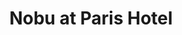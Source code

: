 ---
layout: place
title: "Nobu at Paris Hotel"
permalink: /nevada/las-vegas/nobu-at-paris-hotel.html
stateAbbr: NV
stateName: Nevada
cityName: Las Vegas
seo:
  name: "Nobu at Paris Hotel"
  type: Restaurant
  links: null
description: "Nobu at Paris Hotel serves delicious sushi in Las Vegas, Nevada. Try fresh Japanese dishes for a great dining experience. "
place_id: ChIJCXSDNRbFyIAR3KdPJrCaFU4
photos:
  - name: >-
      places/ChIJCXSDNRbFyIAR3KdPJrCaFU4/photos/AeeoHcLfg1rAwN3k9FQfACKyNeqA80GML4iboyAQqmYLm4YzTSrQwViISgy7cqcMGiQpevEfarpoiXGjD3iG5K_YROgURxNj82J_tpvcmdZV7usRMs4TxXTW7pAWpMHBtmWGxxplrOeVhhB-Mq4O1fILlhk-ghCh-wBwAeurb_GWeFIlVH9wSCDr6Uu4lMwP63BncE80HZFU_5rrkY4WHLtOGgamil3Onfvrp3VWqwDq75cHNpRPiHzjfo-7IvqF4xHuqANR8FYURAm-ovpSbE_T_R0VbmTwsZvdadGde_Z9AbF6VA
    widthPx: 1400
    heightPx: 787
    authorAttributions:
      - displayName: Nobu at Paris Hotel
        uri: https://maps.google.com/maps/contrib/115919161169909760743
        photoUri: >-
          https://lh3.googleusercontent.com/a/ACg8ocLmzEhunMPtMfxGmodYyfJ7dfQoxRZARoKZH_5mBcwvZP0jag=s100-p-k-no-mo
    flagContentUri: >-
      https://www.google.com/local/imagery/report/?cb_client=maps_api_places.places_api&image_key=!1e10!2sAF1QipOhcWfGSg7MpfuMnYetam1AyQaZzLkSGIuSfvSC&hl=en-US
    googleMapsUri: >-
      https://www.google.com/maps/place//data=!3m4!1e2!3m2!1sAF1QipOhcWfGSg7MpfuMnYetam1AyQaZzLkSGIuSfvSC!2e10!4m2!3m1!1s0x80c8c51635837409:0x4e159ab0264fa7dc
  - name: >-
      places/ChIJCXSDNRbFyIAR3KdPJrCaFU4/photos/AeeoHcK37b8omRpQDQcsveiqteC6SwfgQK0CHC_pgqvKU79llRDqoceV8C32vpvi0LaDNlmLyzffSBChMbA8HC3QZ6yXa-Q0SkHUi-wutabwWQuEQcMqTeCRjP10NB80Lcqq-itWlgfdhZUvM4tYEH52v0kFr2RZbc26VaeFOjoyakmlcEvQ3ZBdjnotEvRoqbqPrd8owu1a74G86wrGK04cyljTnNZfy74qjBTVs2cS7TFOTmtSDQOeGkNuGSooqe-vj5cDk48ZYSjdFDRfZ5vrU6zwf2MFLRBb9TedOAL9TlvPCQ
    widthPx: 1000
    heightPx: 667
    authorAttributions:
      - displayName: Nobu at Paris Hotel
        uri: https://maps.google.com/maps/contrib/115919161169909760743
        photoUri: >-
          https://lh3.googleusercontent.com/a/ACg8ocLmzEhunMPtMfxGmodYyfJ7dfQoxRZARoKZH_5mBcwvZP0jag=s100-p-k-no-mo
    flagContentUri: >-
      https://www.google.com/local/imagery/report/?cb_client=maps_api_places.places_api&image_key=!1e10!2sAF1QipPF6L4qWJKwpDlgjLKTr6DLfKLO3sCiFiizACno&hl=en-US
    googleMapsUri: >-
      https://www.google.com/maps/place//data=!3m4!1e2!3m2!1sAF1QipPF6L4qWJKwpDlgjLKTr6DLfKLO3sCiFiizACno!2e10!4m2!3m1!1s0x80c8c51635837409:0x4e159ab0264fa7dc
  - name: >-
      places/ChIJCXSDNRbFyIAR3KdPJrCaFU4/photos/AeeoHcJ3jJ-79UWMf2V2IWxsWG_yJ3XekJHPL1Q5XWz4m9YqdHdF157fgdXZtALGn1wXq3qy-NTFkdO74Pgtw2yD_qYdRBvAVD-146hMYrEO9l1BG_jKQl8HxmNz63MNLr_2KM4Rdp7pwr-yT1_eeGCGcIIHXu9ZbZaqi4JPusRYEbGTJqzJdR3F5SC0XtMbqTAgH0IAOlAorN2S5BZuFcrApDSGajBZ5u5QTaaMaDRPqacOHBr3ArBl0sxIDWC31xbkfV9hun2VP6sLbVb5tQP1bK6DLz2-6dSR8oCqdBlimainUTlSWb9GOrDUO3RB-UBMNhuHIuq8ZIBMQ11rSQ4ZOIBHL-n_Q5Xr6BOuDtBMwLDBeeISOyPccBAUbszzkeUDG5qZtP_ktd-lMF5wvrzQvGSk61emFRVGPWPYpFGE2c9CiLiG
    widthPx: 4000
    heightPx: 3000
    authorAttributions:
      - displayName: Bill Koutras
        uri: https://maps.google.com/maps/contrib/103587376902541004317
        photoUri: >-
          https://lh3.googleusercontent.com/a-/ALV-UjUoChvtFBz7FVd_qroAm0IALXbCIky08y_E1KMs676GJupyzsANlA=s100-p-k-no-mo
    flagContentUri: >-
      https://www.google.com/local/imagery/report/?cb_client=maps_api_places.places_api&image_key=!1e10!2sCIHM0ogKEICAgMCQ-rLE6QE&hl=en-US
    googleMapsUri: >-
      https://www.google.com/maps/place//data=!3m4!1e2!3m2!1sCIHM0ogKEICAgMCQ-rLE6QE!2e10!4m2!3m1!1s0x80c8c51635837409:0x4e159ab0264fa7dc
  - name: >-
      places/ChIJCXSDNRbFyIAR3KdPJrCaFU4/photos/AeeoHcJBf0BKvaNZGLMn5OVauKQ8kXcBSC4kJmR5Dd0rKAKIORnH4vv3O4xPD3wGzoHzaP_1QFDeaunktgE3UmQJz5itNJ3robb51O1rMWBUJ6C5tLmBfQunEsJj9FDLBkZjimXOgaTVmlkjDaW6Orq6qaAzfv_2LzRqyii8Rb5a42Ayn5O4ZBWsQwFJWN-omSG-PmgcQIHxgIUWb_tAICfHazWVwxI1gcEBy8uZoOqRzI7SLSikSwoykAIIQSKL3P8XbmrnjllA1AWEPeDsfJeLrt2D5xAZsXhLCSL1Q1Rmm-nEUSaJJHoNjMAZqESaKCnEmiVxzIoGwxO_1Zl3j2G9Azn7hsxwR5CH59cj3j3cg2sTZzGcRlekeZz_OE9ieaYW3xJ2gY7MCJPAFWinSJnxvdbvp0c3oBr8NkS37ayWZ_s
    widthPx: 4800
    heightPx: 3599
    authorAttributions:
      - displayName: Brian Keenan
        uri: https://maps.google.com/maps/contrib/107809492684905567832
        photoUri: >-
          https://lh3.googleusercontent.com/a-/ALV-UjWr7UxlpgkS34t2Vorx2QFwu867-S-psbixKYobWE2VNe-bSJGQ6w=s100-p-k-no-mo
    flagContentUri: >-
      https://www.google.com/local/imagery/report/?cb_client=maps_api_places.places_api&image_key=!1e10!2sCIHM0ogKEICAgIDT2ceCfA&hl=en-US
    googleMapsUri: >-
      https://www.google.com/maps/place//data=!3m4!1e2!3m2!1sCIHM0ogKEICAgIDT2ceCfA!2e10!4m2!3m1!1s0x80c8c51635837409:0x4e159ab0264fa7dc
  - name: >-
      places/ChIJCXSDNRbFyIAR3KdPJrCaFU4/photos/AeeoHcJS-squMBGUkkj6DjNolGOkV9t8AcW8N61EJSSlRvq2QN49dX154rtHJP7cdNyvl-n3lSwSCxfCpmmhU-X7_g8pEGmcIkzpQi-VB44cICUsmIUIVPe8Yk848KG51BoEuPC3zbNaKGYod5P18G54cfWFQWxdUrrVNLbqirfGUctnIP7lWDSORWIZ1tXGjDxmOHxyjQq4_UHURbcnoDGszhHscUPyifzpUxg_zfIGJLpaDgykcAMUVypnVKdDR8kwt1EfDu7btaMHC9fmEnc_mWkeMITnHZyeV3MgorTpkfb0dxv-n4BM49o2C7s1J6pvmmIM-P69dcOkfWK-rgJisCEkW59cEhJqadfYr-zum55yCRwI4MvIc03DHCFjvQdmwjFY8UCm2GPXEpPagmVSuqkMFLE43MHVbyadI8N4b-v9JSw
    widthPx: 836
    heightPx: 627
    authorAttributions:
      - displayName: Drew Patel
        uri: https://maps.google.com/maps/contrib/115032944860872259202
        photoUri: >-
          https://lh3.googleusercontent.com/a/ACg8ocJhdy46ctA0yiRi5ElLasb20TDbPu8Y_75LLf8xPHlJgj0rIQ=s100-p-k-no-mo
    flagContentUri: >-
      https://www.google.com/local/imagery/report/?cb_client=maps_api_places.places_api&image_key=!1e10!2sCIHM0ogKEICAgID_54KCjAE&hl=en-US
    googleMapsUri: >-
      https://www.google.com/maps/place//data=!3m4!1e2!3m2!1sCIHM0ogKEICAgID_54KCjAE!2e10!4m2!3m1!1s0x80c8c51635837409:0x4e159ab0264fa7dc
  - name: >-
      places/ChIJCXSDNRbFyIAR3KdPJrCaFU4/photos/AeeoHcLP7qOzYCOfwV5iv7GPfj6zhPnnVcrXtgqzDiWRLe0fNHqmwbNbnw_GgMhIoAS1KCfY7YQJpluboa2jt4vd3fot9KjZ4XF4rA1q30dZimZMuPV0l0tyosEtpgu0Rcecn1tUIlmLCzg10ZX2WW2l29vhGJOYjyQPyYkT95eMuTs3EzjVtBxA1qJaWnpGuu4I9hGTNkOCEzDpgw8uiqhHQH1VUzH073s9hTmirMUpN9lyjVvrO2wMbtaY4U1eeA20lqTPJWD5yXFFmxY_h_SK3AsLZzqTgFa0XOCdtWTvAOaKiyvBikXHBCB2IcHifeLe09nzTr-WCH2TyYovuaPPVRqq_LQNQnW393DxKDuyzXp3MNF5hfU7MQBrxkJtZVGszJv1H87FyXJFdDAkPVD08uE_kG98P2BWn5yNvFCBBdbtsAmZ
    widthPx: 4000
    heightPx: 3000
    authorAttributions:
      - displayName: Alanna Abreu
        uri: https://maps.google.com/maps/contrib/107201799193701423536
        photoUri: >-
          https://lh3.googleusercontent.com/a-/ALV-UjXWmAUNx5NqOFHgak9Pyhn_7C_Es-0WsbcV2AwOQnC8l_6aWX9D=s100-p-k-no-mo
    flagContentUri: >-
      https://www.google.com/local/imagery/report/?cb_client=maps_api_places.places_api&image_key=!1e10!2sCIHM0ogKEICAgIDH7smQ3QE&hl=en-US
    googleMapsUri: >-
      https://www.google.com/maps/place//data=!3m4!1e2!3m2!1sCIHM0ogKEICAgIDH7smQ3QE!2e10!4m2!3m1!1s0x80c8c51635837409:0x4e159ab0264fa7dc
  - name: >-
      places/ChIJCXSDNRbFyIAR3KdPJrCaFU4/photos/AeeoHcLE0svf52A0a01LXWLEyvTU_n_CqTjcOcYl2yM3lUld_1fiSWGZbXm74RDzvu_Ft8oFCQ8kyq-6G0-zhM2NjlrR0lnhk9kpxNfpNcNy72wDQ1K5qHUMEbQZvYgr7LUrNSaC5nCP0rjZLHdwlY9UbVwolDTDL4C84eM1L8AeuGdmjataIAwtg9S6nA7wErhnihqyE9VHTMss2GFbyJaCKA4bgRpg1BezLNVwE7cIuGYdU2s9Rnd4jvzL0ORSdQINMZguc_Q2UhMNw3kR308m-iiBMqhHuO4XJAIE2ZJ9iw1dQr1CcFRuOf3i-AEFcmsC-BG5QfaalGYUdqi4scQEOBuQJidcI4kjBlNMn35xcjW6yXxkkAQc8391wbpQAXIwjozzgUCS6SgIM7Q_6YnZLTGtSCWPsHUVwoHQwgiK8j8soA
    widthPx: 627
    heightPx: 836
    authorAttributions:
      - displayName: Drew Patel
        uri: https://maps.google.com/maps/contrib/115032944860872259202
        photoUri: >-
          https://lh3.googleusercontent.com/a/ACg8ocJhdy46ctA0yiRi5ElLasb20TDbPu8Y_75LLf8xPHlJgj0rIQ=s100-p-k-no-mo
    flagContentUri: >-
      https://www.google.com/local/imagery/report/?cb_client=maps_api_places.places_api&image_key=!1e10!2sCIHM0ogKEICAgID_54KUVQ&hl=en-US
    googleMapsUri: >-
      https://www.google.com/maps/place//data=!3m4!1e2!3m2!1sCIHM0ogKEICAgID_54KUVQ!2e10!4m2!3m1!1s0x80c8c51635837409:0x4e159ab0264fa7dc
  - name: >-
      places/ChIJCXSDNRbFyIAR3KdPJrCaFU4/photos/AeeoHcL_1QQFdYwfjAOJlriFQHdGYG5Zmeyfl4KeT2UGph5esNFgrB45McJu5tRcw36l4-3iAw0QMDSPjc1RCuQ3uix0j6Zn86Gg3LCPVtOBJHIL1tPDeaOf-Qr_L_-0ICat3izUlPUMBE5je_NqJ6Y4wNSeMkmrEChrTwQomqAJx9GbRoO3VxdG2WpkuXbsPBgMJvBXQQur-Qq2o3h89CfkJlv9oNXB2rauJmPlG6D6vodFOdH7_KNKRV2WhNwyE_b21LmHyN18ojVlThVQpFvsGdzdSEXaQDTt3LbndWMp974tuFo55ailido_pWM2ywwt_JonbfPdpDBRiodLJTY-kjR9ARXwMLFcox9QW05AuCCCnFYkDhVh6HoiGkHhB5kk9l3Hxbt9rL19goyA4LNj3kwlRNr1mBgps2JcCgVRsJLxgw
    widthPx: 4800
    heightPx: 3600
    authorAttributions:
      - displayName: Brian Nguyen
        uri: https://maps.google.com/maps/contrib/102374940213637504823
        photoUri: >-
          https://lh3.googleusercontent.com/a-/ALV-UjXLMToZvYQE20G35G4gjUf2tuwyccr2ezxpqQUgBkK3sQxURzt1=s100-p-k-no-mo
    flagContentUri: >-
      https://www.google.com/local/imagery/report/?cb_client=maps_api_places.places_api&image_key=!1e10!2sCIHM0ogKEICAgIC_5KSraw&hl=en-US
    googleMapsUri: >-
      https://www.google.com/maps/place//data=!3m4!1e2!3m2!1sCIHM0ogKEICAgIC_5KSraw!2e10!4m2!3m1!1s0x80c8c51635837409:0x4e159ab0264fa7dc
  - name: >-
      places/ChIJCXSDNRbFyIAR3KdPJrCaFU4/photos/AeeoHcJ-xyM8hiRx5rE-CeS5wzijMf5cDI0p6_x5gU4gvKFzStKBBVQSDbvJcbU_GyYD697d2avFxy3mmOpjleOz4JRIBTbIFyNaxPxSfPAoIJxQxwLi5S18m3a1eBJZYD79jUNKvNR_SNi7hvI9Po5gliOA4-Np9oT6841Wr7vmcGF2qE14Ur90QWPVa81_fAl8T1MTHTUAFDJIjhqFKmm-7y_Lwo2We0vt9BZOShzIfJoLZ1vqB8-fiOEPRco1Nqwv7qBV1EGPrxgZ9EQ-5aXg1bfeS4vRJnh7TTgYVgPSWh5YLAN_FD-0nWEPqso_8vsyT6pF8cWQpjFkZwwOkO21z43Efb1tohbt_pdizk_PuYVul27O93xfPAJA5x4X6BapquXWagbTLXbK_1yzJgmTOGBqGt44Xaox8eH9cOqxG8d_4ah3
    widthPx: 4800
    heightPx: 3600
    authorAttributions:
      - displayName: Brian Keenan
        uri: https://maps.google.com/maps/contrib/107809492684905567832
        photoUri: >-
          https://lh3.googleusercontent.com/a-/ALV-UjWr7UxlpgkS34t2Vorx2QFwu867-S-psbixKYobWE2VNe-bSJGQ6w=s100-p-k-no-mo
    flagContentUri: >-
      https://www.google.com/local/imagery/report/?cb_client=maps_api_places.places_api&image_key=!1e10!2sCIHM0ogKEICAgIDT2ce8-gE&hl=en-US
    googleMapsUri: >-
      https://www.google.com/maps/place//data=!3m4!1e2!3m2!1sCIHM0ogKEICAgIDT2ce8-gE!2e10!4m2!3m1!1s0x80c8c51635837409:0x4e159ab0264fa7dc
  - name: >-
      places/ChIJCXSDNRbFyIAR3KdPJrCaFU4/photos/AeeoHcLOOzm8Ys2kRd3mGE8dJr71BU8ic6Ly7FJ0JGzeNZQj-qZbcXHQJEssRiOHwaT0k0l1_H0_n3FEHnsJKj799cOtDX734qu18eQXpW4YYQ5c0uY84nyibVBprPXuxjgtO3KAzZz_bugMfaaBG12_mKhQyJlcvp91bHq9VzITBafExZD4qvPLkTxPLsTXcduUuk4bptN1KyqxTGo-Khp4_grVdh84_ZLqxdNp0lOZa1g_GW9p-Pb0pm7k0lX3XgHSAaZD0L7xAP3JzkW8Wn7ond1XRUdXhnPxVaJbgyBu1YBmzS1HlG48ShsXrMHcrXpDr7HVJdJ7Wq0jWQnB9lsZShwmjWmqEnQJ1J2vkjFB5T_XIfd22uTUmqoQr-lzfWXSYa6PnlZfFm8xcvX6mt-zQLtUGHRYBOs6crtnygQB8jBfTN2v
    widthPx: 3024
    heightPx: 4032
    authorAttributions:
      - displayName: Michael Dobbins
        uri: https://maps.google.com/maps/contrib/102057774207039842995
        photoUri: >-
          https://lh3.googleusercontent.com/a-/ALV-UjWR7Jyf0hKR5Bh_lHdMFAxyUx7gU89f1WjJGnimUEnASsse0mg9=s100-p-k-no-mo
    flagContentUri: >-
      https://www.google.com/local/imagery/report/?cb_client=maps_api_places.places_api&image_key=!1e10!2sCIHM0ogKEICAgMCw9_-YhgE&hl=en-US
    googleMapsUri: >-
      https://www.google.com/maps/place//data=!3m4!1e2!3m2!1sCIHM0ogKEICAgMCw9_-YhgE!2e10!4m2!3m1!1s0x80c8c51635837409:0x4e159ab0264fa7dc
address: 3655 Las Vegas Blvd S, Las Vegas, NV 89109, USA
street: 3655 Las Vegas Blvd S
city: Las Vegas
state: NV
zip: '89109'
country: USA
neighborhood: null
latitude: '36.112781'
longitude: '-115.170464'
accessibility_options:
  wheelchairAccessibleParking: true
  wheelchairAccessibleEntrance: true
  wheelchairAccessibleRestroom: true
  wheelchairAccessibleSeating: true
business_status: OPERATIONAL
name: Nobu at Paris Hotel
google_maps_links:
  directionsUri: >-
    https://www.google.com/maps/dir//''/data=!4m7!4m6!1m1!4e2!1m2!1m1!1s0x80c8c51635837409:0x4e159ab0264fa7dc!3e0
  placeUri: https://maps.google.com/?cid=5626573390816978908
  writeAReviewUri: >-
    https://www.google.com/maps/place//data=!4m3!3m2!1s0x80c8c51635837409:0x4e159ab0264fa7dc!12e1
  reviewsUri: >-
    https://www.google.com/maps/place//data=!4m4!3m3!1s0x80c8c51635837409:0x4e159ab0264fa7dc!9m1!1b1
  photosUri: >-
    https://www.google.com/maps/place//data=!4m3!3m2!1s0x80c8c51635837409:0x4e159ab0264fa7dc!10e5
primary_type: Japanese Restaurant
opening_hours:
  regular: null
  current: null
secondary_opening_hours:
  regular:
    weekdayDescriptions: null
    type: null
  current:
    weekdayDescriptions: null
    type: null
phone: null
price_level: null
price_range: null
rating: null
rating_count: 0
website: null
reviews: null
parking_options: null
payment_options: null
allow_dogs: null
curbside_pickup: null
delivery: null
dine_in: null
good_for_children: null
good_for_groups: null
good_for_sports: null
live_music: null
menu_for_children: null
outdoor_seating: null
reservable: null
restroom: null
serves_beer: null
serves_breakfast: null
serves_brunch: null
serves_cocktails: null
serves_coffee: null
serves_dinner: null
serves_dessert: null
serves_lunch: null
serves_vegetarian_food: null
serves_wine: null
takeout: null
update_category: essentials
summary: null

---